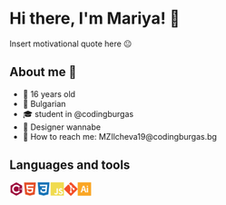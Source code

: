 <h1>Hi there, I'm Mariya! 👋</h1>
<p>Insert motivational quote here 😐</p>
<h2>About me 👀</h2>
<ul>
  <li>🥱 16 years old</li>
  <li>🥗 Bulgarian</li>
  <li>🎓 student in @codingburgas</li>
  <li>🎨 Designer wannabe</li>
  <li>📧 How to reach me: MZIlcheva19@codingburgas.bg</li>
</ul>

<h2>Languages and tools</h2>
  <img align="left" alt="C++" width="24px" src="https://github.com/devicons/devicon/blob/master/icons/cplusplus/cplusplus-plain.svg">
  <img align="left" alt="HTML5" width="24px" src="https://github.com/devicons/devicon/blob/master/icons/html5/html5-plain.svg">
  <img align="left" alt="CSS" width="24px" src="https://github.com/devicons/devicon/blob/master/icons/css3/css3-plain.svg">
  <img align="left" alt="JavaScript" width="24px" src="https://github.com/devicons/devicon/blob/master/icons/javascript/javascript-plain.svg">
  <img align="left" alt="Git" width="24px" src="https://github.com/devicons/devicon/blob/master/icons/git/git-original.svg">
  <img align="left" alt="Adobe Illustrator" width="24px" src="https://github.com/devicons/devicon/blob/master/icons/illustrator/illustrator-plain.svg">
